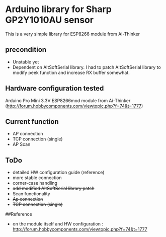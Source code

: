 # Arduino library for Sharp GP2Y1010AU sensor

This is a very simple library for ESP8266 module from Ai-Thinker

## precondition

- Unstable yet
- Dependent on AltSoftSerial library. I had to patch AltSoftSerial library to modify peek function and increase RX buffer somewhat.


## Hardware configuration tested

Arduino Pro Mini 3.3V
ESP8266mod module from Ai-Thinker (http://forum.hobbycomponents.com/viewtopic.php?f=74&t=1777)

## Current function

- AP connection
- TCP connection (single)
- AP Scan

## ToDo

- detailed HW configuration guide (reference)
- more stable connection
- corner-case handling
- ~~add modified AltSoftSerial library patch~~
- ~~Scan functionality~~
- ~~Ap connection~~
- ~~TCP connection (single)~~


##Reference

- on the module itself and HW configuration : http://forum.hobbycomponents.com/viewtopic.php?f=74&t=1777
